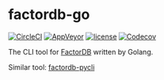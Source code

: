# factordb-go
[![CircleCI](https://img.shields.io/circleci/project/github/ryosan-470/factordb-go.svg?style=flat-square)](https://github.com/ryosan-470/factordb-go)
[![AppVeyor](https://img.shields.io/appveyor/ci/ryosan-470/factordb-go.svg?style=flat-square)](https://ci.appveyor.com/project/jtwp470/factordb-go/)
[![license](https://img.shields.io/github/license/ryosan-470/factordb-go.svg?style=flat-square)](https://github.com/ryosan-470/factordb-go/blob/master/LICENSE.md)
[![Codecov](https://img.shields.io/codecov/c/github/ryosan-470/factordb-go.svg?style=flat-square)](https://codecov.io/gh/ryosan-470/factordb-go)

The CLI tool for [FactorDB](https://factordb.com) written by Golang.

Similar tool: [factordb-pycli](https://github.com/ryosan-470/factordb-pycli) 
